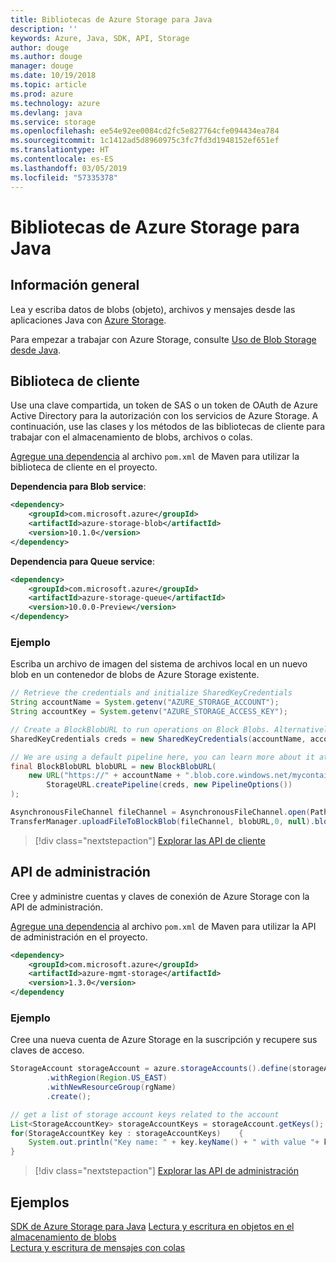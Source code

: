 ```yaml
---
title: Bibliotecas de Azure Storage para Java
description: ''
keywords: Azure, Java, SDK, API, Storage
author: douge
ms.author: douge
manager: douge
ms.date: 10/19/2018
ms.topic: article
ms.prod: azure
ms.technology: azure
ms.devlang: java
ms.service: storage
ms.openlocfilehash: ee54e92ee0084cd2fc5e827764cfe094434ea784
ms.sourcegitcommit: 1c1412ad5d8960975c3fc7fd3d1948152ef651ef
ms.translationtype: HT
ms.contentlocale: es-ES
ms.lasthandoff: 03/05/2019
ms.locfileid: "57335378"
---
```

# <a name="azure-storage-libraries-for-java"></a>Bibliotecas de Azure Storage para Java

## <a name="overview"></a>Información general

Lea y escriba datos de blobs (objeto), archivos y mensajes desde las aplicaciones Java con [Azure Storage](/azure/storage/storage-introduction).

Para empezar a trabajar con Azure Storage, consulte [Uso de Blob Storage desde Java](/azure/storage/blobs/storage-quickstart-blobs-java-v10).

## <a name="client-library"></a>Biblioteca de cliente

Use una clave compartida, un token de SAS o un token de OAuth de Azure Active Directory para la autorización con los servicios de Azure Storage. A continuación, use las clases y los métodos de las bibliotecas de cliente para trabajar con el almacenamiento de blobs, archivos o colas. 

[Agregue una dependencia](https://maven.apache.org/guides/getting-started/index.html#How_do_I_use_external_dependencies) al archivo `pom.xml` de Maven para utilizar la biblioteca de cliente en el proyecto.   

**Dependencia para Blob service**:
```XML
<dependency>
    <groupId>com.microsoft.azure</groupId>
    <artifactId>azure-storage-blob</artifactId>
    <version>10.1.0</version>
</dependency>
```

**Dependencia para Queue service**:
```XML
<dependency>
    <groupId>com.microsoft.azure</groupId>
    <artifactId>azure-storage-queue</artifactId>
    <version>10.0.0-Preview</version>
</dependency>
```


### <a name="example"></a>Ejemplo

Escriba un archivo de imagen del sistema de archivos local en un nuevo blob en un contenedor de blobs de Azure Storage existente.


```java
// Retrieve the credentials and initialize SharedKeyCredentials
String accountName = System.getenv("AZURE_STORAGE_ACCOUNT");
String accountKey = System.getenv("AZURE_STORAGE_ACCESS_KEY");

// Create a BlockBlobURL to run operations on Block Blobs. Alternatively create a ServiceURL, or ContainerURL for operations on Blob service, and Blob containers
SharedKeyCredentials creds = new SharedKeyCredentials(accountName, accountKey);

// We are using a default pipeline here, you can learn more about it at https://github.com/Azure/azure-storage-java/wiki/Azure-Storage-Java-V10-Overview
final BlockBlobURL blobURL = new BlockBlobURL(
    new URL("https://" + accountName + ".blob.core.windows.net/mycontainer/myimage.jpg"), 
        StorageURL.createPipeline(creds, new PipelineOptions())
);

AsynchronousFileChannel fileChannel = AsynchronousFileChannel.open(Paths.get("myimage.jpg"));
TransferManager.uploadFileToBlockBlob(fileChannel, blobURL,0, null).blockingGet();
```

> [!div class="nextstepaction"]
> [Explorar las API de cliente](/java/api/overview/azure/storage/client)

## <a name="management-api"></a>API de administración

Cree y administre cuentas y claves de conexión de Azure Storage con la API de administración.

[Agregue una dependencia](https://maven.apache.org/guides/getting-started/index.html#How_do_I_use_external_dependencies) al archivo `pom.xml` de Maven para utilizar la API de administración en el proyecto.  

```XML
<dependency>
    <groupId>com.microsoft.azure</groupId>
    <artifactId>azure-mgmt-storage</artifactId>
    <version>1.3.0</version>
</dependency
```   

### <a name="example"></a>Ejemplo

Cree una nueva cuenta de Azure Storage en la suscripción y recupere sus claves de acceso.

```java
StorageAccount storageAccount = azure.storageAccounts().define(storageAccountName)
        .withRegion(Region.US_EAST)
        .withNewResourceGroup(rgName)
        .create();

// get a list of storage account keys related to the account
List<StorageAccountKey> storageAccountKeys = storageAccount.getKeys();
for(StorageAccountKey key : storageAccountKeys)    {
    System.out.println("Key name: " + key.keyName() + " with value "+ key.value());
}
```

> [!div class="nextstepaction"]
> [Explorar las API de administración](/java/api/overview/azure/storage/management)


## <a name="samples"></a>Ejemplos

[SDK de Azure Storage para Java](https://github.com/azure/azure-storage-java)
[Lectura y escritura en objetos en el almacenamiento de blobs](https://github.com/Azure-Samples/storage-blobs-java-v10-quickstart)   
[Lectura y escritura de mensajes con colas](https://github.com/Azure-Samples/storage-queue-java-getting-started)   
